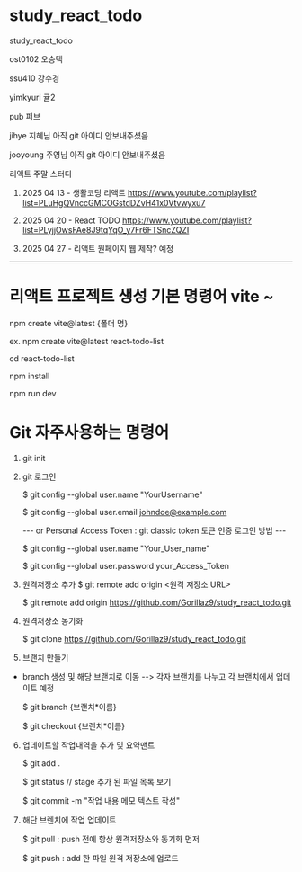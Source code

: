 # study_react_todo

study_react_todo

ost0102 오승택

ssu410 강수경

yimkyuri 귤2

pub 퍼브

jihye 지혜님 아직 git 아이디 안보내주셨음

jooyoung 주영님 아직 git 아이디 안보내주셨음

리액트 주말 스터디

1. 2025 04 13 - 생활코딩 리액트
   https://www.youtube.com/playlist?list=PLuHgQVnccGMCOGstdDZvH41x0Vtvwyxu7

2. 2025 04 20 - React TODO
   https://www.youtube.com/playlist?list=PLyjjOwsFAe8J9tqYqO_y7Fr6FTSncZQZI

3. 2025 04 27 - 리액트 원페이지 웹 제작? 예정

---

# 리액트 프로젝트 생성 기본 명령어 vite ~

npm create vite@latest {폴더 명}

ex. npm create vite@latest react-todo-list

cd react-todo-list

npm install

npm run dev

# Git 자주사용하는 명령어

1. git init

2. git 로그인

   $ git config --global user.name "YourUsername"

   $ git config --global user.email johndoe@example.com

   --- or Personal Access Token : git classic token 토큰 인증 로그인 방법 ---

   $ git config --global user.name "Your_User_name"

   $ git config --global user.password your_Access_Token

3. 원격저장소 추가 $ git remote add origin <원격 저장소 URL>

   $ git remote add origin https://github.com/Gorillaz9/study_react_todo.git

4. 원격저장소 동기화

   $ git clone https://github.com/Gorillaz9/study_react_todo.git

5. 브랜치 만들기

- branch 생성 및 해당 브랜치로 이동 --> 각자 브랜치를 나누고 각 브랜치에서 업데이트 예정

  $ git branch {브랜치\*이름}

  $ git checkout {브랜치\*이름}

6. 업데이트할 작업내역을 추가 및 요약맨트

   $ git add .

   $ git status // stage 추가 된 파일 목록 보기

   $ git commit -m "작업 내용 메모 텍스트 작성"

7. 해단 브렌치에 작업 업데이트

   $ git pull : push 전에 항상 원격저장소와 동기화 먼저

   $ git push : add 한 파일 원격 저장소에 업로드
